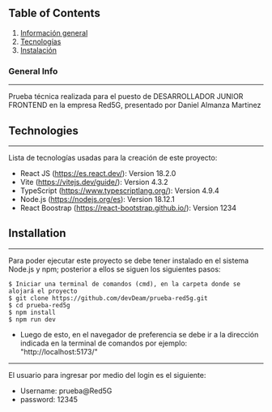 ## Table of Contents
1. [Información general](#general-info)
2. [Tecnologías](#technologies)
3. [Instalación](#installation)
### General Info
***
Prueba técnica realizada para el puesto de DESARROLLADOR JUNIOR FRONTEND en la empresa Red5G, presentado por Daniel Almanza Martinez
## Technologies
***
Lista de tecnologías usadas para la creación de este proyecto:
* React JS (https://es.react.dev/): Version 18.2.0
* Vite (https://vitejs.dev/guide/): Version 4.3.2
* TypeScript (https://www.typescriptlang.org/): Version 4.9.4
* Node.js (https://nodejs.org/es): Version 18.12.1
* React Boostrap (https://react-bootstrap.github.io/): Version 1234
## Installation
***
Para poder ejecutar este proyecto se debe tener instalado en el sistema Node.js y npm; posterior a ellos se siguen los siguientes pasos:
```
$ Iniciar una terminal de comandos (cmd), en la carpeta donde se alojará el proyecto
$ git clone https://github.com/devDeam/prueba-red5g.git
$ cd prueba-red5g
$ npm install
$ npm run dev
```
* Luego de esto, en el navegador de preferencia se debe ir a la dirección indicada en la terminal de comandos por ejemplo: "http://localhost:5173/"
***
El usuario para ingresar por medio del login es el siguiente:
* Username: prueba@Red5G
* password: 12345
